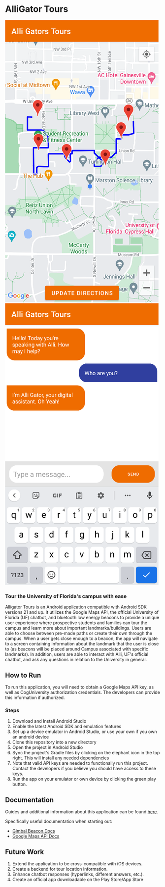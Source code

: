 # AlliGator Tours

![Tour Map](https://github.com/ChrisCJFern/AlliGators/blob/main/pictures/map.png)
![Tour Chatbot](https://github.com/ChrisCJFern/AlliGators/blob/main/pictures/chatbot.png)

### Tour the University of Florida's campus with ease 

Alligator Tours is an Android application compatible with Android SDK versions 21 and up. It utilizes the Google Maps API, the official University of Florida (UF) chatbot, and bluetooth low energy beacons to provide a unique user experience where prospective students and families can tour the campus and learn more about important landmarks/buildings. Users are able to choose between pre-made paths or create their own through the campus. When a user gets close enough to a beacon, the app will navigate to a screen containing information about the landmark that the user is close to (as beacons will be placed around Campus associated with specific landmarks). In addition, users are able to interact with Alli, UF's official chatbot, and ask any questions in relation to the University in general.

## How to Run
To run this application, you will need to obtain a Google Maps API key, as well as CogUniversity authorization credentials. The developers can provide this information if authorized.
### Steps
<ol>
<li>Download and Install Android Studio</li>
<li>Enable the latest Android SDK and emulation features</li>
<li>Set up a device emulator in Android Studio, or use your own if you own an android device</li>
<li>Clone this repository into a new directory</li>
<li>Open the project in Android Studio</li>
<li>Sync the project's Gradle files by clicking on the elephant icon in the top right. This will install any needed dependencies</li>
<li>Note that valid API keys are needed to functionally run this project. Contact the developers if you believe you should have access to these keys.</li>
<li>Run the app on your emulator or own device by clicking the green play button.</li>
</ol>

## Documentation 

Guides and additional information about this application can be found [here](https://github.com/ChrisCJFern/AlliGators/blob/main/documentation/productionrelease.md).

Specifically useful documentation when starting out:

- [Gimbal Beacon Docs](https://docs.gimbal.com/android/v4/devguide.html)
- [Google Maps API Docs](https://developers.google.com/maps/documentation)


## Future Work
<ol>
  <li>Extend the application to be cross-compatible with iOS devices.</li>
  <li>Create a backend for tour location information.</li>
  <li>Enhance chatbot responses (hyperlinks, different answers, etc.).</li>
  <li>Create an official app downloadable on the Play Store/App Store</li>
</ol>

